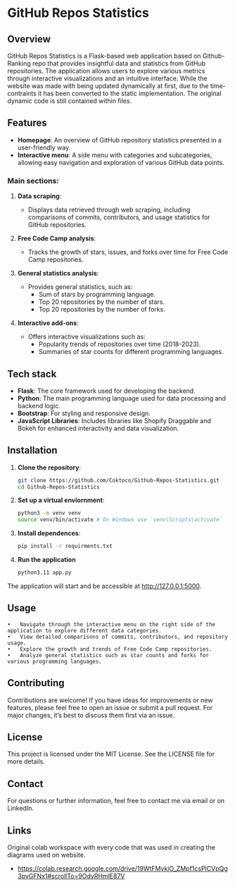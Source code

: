 # GitHub Repos Statistics

## Overview

GitHub Repos Statistics is a Flask-based web application based on Github-Ranking repo that provides insightful data and statistics from GitHub repositories. The application allows users to explore various metrics through interactive visualizations and an intuitive interface. While the website was made with being updated dynamically at first, due to the time-contraints it has been converted to the static implementation. The original dynamic code is still contained within files.  

## Features

- **Homepage**: An overview of GitHub repository statistics presented in a user-friendly way.
- **Interactive menu**: A side menu with categories and subcategories, allowing easy navigation and exploration of various GitHub data points.
  
### Main sections:

1. **Data scraping**:
   - Displays data retrieved through web scraping, including comparisons of commits, contributors, and usage statistics for GitHub repositories.
   
2. **Free Code Camp analysis**:
   - Tracks the growth of stars, issues, and forks over time for Free Code Camp repositories.

3. **General statistics analysis**:
   - Provides general statistics, such as:
     - Sum of stars by programming language.
     - Top 20 repositories by the number of stars.
     - Top 20 repositories by the number of forks.

4. **Interactive add-ons**:
   - Offers interactive visualizations such as:
     - Popularity trends of repositories over time (2018-2023).
     - Summaries of star counts for different programming languages.

## Tech stack

- **Flask**: The core framework used for developing the backend.
- **Python**: The main programming language used for data processing and backend logic.
- **Bootstrap**: For styling and responsive design.
- **JavaScript Libraries**: Includes libraries like Shopify Draggable and Bokeh for enhanced interactivity and data visualization.

## Installation

1. **Clone the repository**:
   ```bash
   git clone https://github.com/Coktoco/Github-Repos-Statistics.git
   cd Github-Repos-Statistics

2. **Set up a virtual enviornment**:
   ```bash
   python3 -m venv venv
   source venv/bin/activate # On Windows use `venv\Scripts\activate`

3. **Install dependences**:
   ```bash
   pip install -r requirments.txt

4. **Run the application**
   ```bash
   python3.11 app.py

The application will start and be accessible at http://127.0.0.1:5000.

## Usage 

	•	Navigate through the interactive menu on the right side of the application to explore different data categories.
	•	View detailed comparisons of commits, contributors, and repository usage.
	•	Explore the growth and trends of Free Code Camp repositories.
	•	Analyze general statistics such as star counts and forks for various programming languages.

## Contributing

Contributions are welcome! If you have ideas for improvements or new features, please feel free to open an issue or submit a pull request. For major changes, it’s best to discuss them first via an issue.

## License

This project is licensed under the MIT License. See the LICENSE file for more details.

## Contact

For questions or further information, feel free to contact me via email or on LinkedIn.

## Links

Original colab workspace with every code that was used in creating the diagrams used on website. 
- https://colab.research.google.com/drive/19WtFMykiO_ZMpf1csPICVpQg3pvGFNx1#scrollTo=9OdvRHmlE87V
